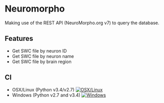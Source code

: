 # Neuromorpho
Making use of the  REST API (NeuroMorpho.org v7) to query the database.

## Features
- Get SWC file by neuron ID
- Get SWC file by neuron name
- Get SWC file by brain region

## CI
- OSX/Linux (Python v3.4/v2.7) [![OSX/Linux](https://travis-ci.org/NeuroBox3D/neuromorpho.svg?branch=master)](https://travis-ci.org/NeuroBox3D/neuromorpho)
- Windows (Python v2.7 and v3.4) [![Windows](https://ci.appveyor.com/api/projects/status/j0t1orah829j2yca?svg=true)](https://ci.appveyor.com/project/stephanmg/neuromorpho)
